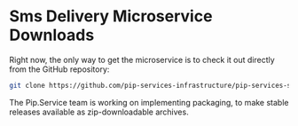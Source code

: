 # Sms Delivery Microservice Downloads

Right now, the only way to get the microservice is to check it out directly from the GitHub repository:

```bash
git clone https://github.com/pip-services-infrastructure/pip-services-sms-dart.git
```

The Pip.Service team is working on implementing packaging, to make stable releases available as zip-downloadable archives.